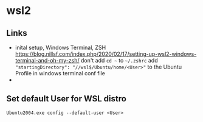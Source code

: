 # wsl2

## Links

- inital setup, Windows Terminal, ZSH https://blog.nillsf.com/index.php/2020/02/17/setting-up-wsl2-windows-terminal-and-oh-my-zsh/
  don't add `cd ~` to `~/.zshrc` add `"startingDirectory": "//wsl$/Ubuntu/home/<User>"` to the Ubuntu Profile in windows terminal conf file
- 

## Set default User for WSL distro
`Ubuntu2004.exe config --default-user <User>`
